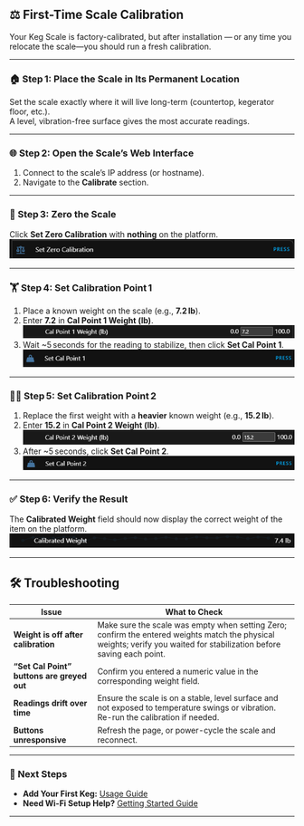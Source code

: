 ## ⚖️ First-Time Scale Calibration

Your Keg Scale is factory-calibrated, but after installation — or any time you relocate the scale—you should run a fresh calibration.

---

### 🏠 Step 1: Place the Scale in Its Permanent Location

Set the scale exactly where it will live long-term (countertop, kegerator floor, etc.).  
A level, vibration-free surface gives the most accurate readings.

---

### 🌐 Step 2: Open the Scale’s Web Interface

1. Connect to the scale’s IP address (or hostname).  
2. Navigate to the **Calibrate** section.

---

### 🔄 Step 3: Zero the Scale

Click **Set Zero Calibration** with **nothing** on the platform.  
![Step 3 – Set Zero Calibration](images/Step_3_Zero.png)

---

### 🏋️ Step 4: Set Calibration Point 1

1. Place a known weight on the scale (e.g., **7.2 lb**).  
2. Enter **7.2** in **Cal Point 1 Weight (lb)**.  
   ![Step 4 – Cal Point 1 Weight](images/Cal_1_value.png)  
3. Wait ~5 seconds for the reading to stabilize, then click **Set Cal Point 1**.  
   ![Step 4 – Set Cal Point 1](images/Set_cal_1.png)

---

### 🏋️‍♂️ Step 5: Set Calibration Point 2

1. Replace the first weight with a **heavier** known weight (e.g., **15.2 lb**).  
2. Enter **15.2** in **Cal Point 2 Weight (lb)**.  
   ![Step 5 – Cal Point 2 Weight](images/Cal_2_value.png)  
3. After ~5 seconds, click **Set Cal Point 2**.  
   ![Step 5 – Set Cal Point 2](images/Set_cal_2.png)

---

### ✅ Step 6: Verify the Result

The **Calibrated Weight** field should now display the correct weight of the item on the platform.  
![Step 6 – Calibrated Weight](images/Cal_weight.png)

---

## 🛠️ Troubleshooting

| Issue | What to Check |
|-------|---------------|
| **Weight is off after calibration** | Make sure the scale was empty when setting Zero; confirm the entered weights match the physical weights; verify you waited for stabilization before saving each point. |
| **“Set Cal Point” buttons are greyed out** | Confirm you entered a numeric value in the corresponding weight field. |
| **Readings drift over time** | Ensure the scale is on a stable, level surface and not exposed to temperature swings or vibration. Re-run the calibration if needed. |
| **Buttons unresponsive** | Refresh the page, or power-cycle the scale and reconnect. |

---

### 🍺 Next Steps

- **Add Your First Keg:** [Usage Guide](usage.md)  
- **Need Wi-Fi Setup Help?** [Getting Started Guide](wifi_setup.md)

---
